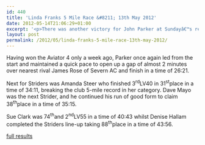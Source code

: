 ```yaml
---
id: 440
title: 'Linda Franks 5 Mile Race &#8211; 13th May 2012'
date: 2012-05-14T21:06:29+01:00
excerpt: '<p>There was another victory for John Parker at Sundayâ€™s rearranged Linda Franks 5 Mile race.</p>'
layout: post
permalink: /2012/05/linda-franks-5-mile-race-13th-may-2012/
---
```

</p> 

Having won the Aviator 4 only a week ago, Parker once again led from the start and maintained a quick pace to open up a gap of almost 2 minutes over nearest rival James Rose of Severn AC and finish in a time of 26:21.

Next for Striders was Amanda Steer who finished 3<sup>rd</sup>LV40 in 31<sup>st</sup>place in a time of 34:11, breaking the club 5-mile record in her category. Dave Mayo was the next Strider, and he continued his run of good form to claim 38<sup>th</sup>place in a time of 35:15.

Sue Clark was 74<sup>th</sup>and 2<sup>nd</sup>LV55 in a time of 40:43 whilst Denise Hallam completed the Striders line-up taking 88<sup>th</sup>place in a time of 43:56.

<a href="http://www.clcstriders-runningclub.co.uk/images/documents/lindafranksresults2012.pdf" target="_blank" rel="nofollow">full results</a>